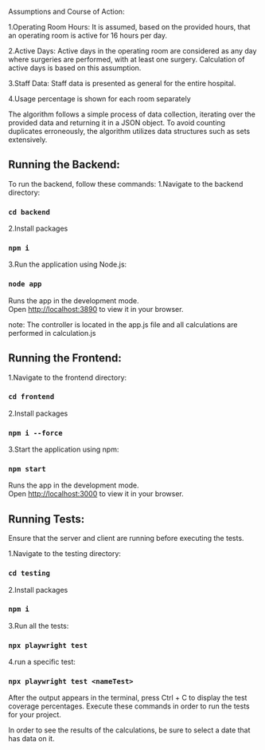 Assumptions and Course of Action:

1.Operating Room Hours: It is assumed, based on the provided hours, that an operating room is active for 16 hours per day.

2.Active Days: Active days in the operating room are considered as any day where surgeries are performed, with at least one surgery. Calculation of active days is based on this assumption.

3.Staff Data: Staff data is presented as general for the entire hospital.

4.Usage percentage is shown for each room separately

The algorithm follows a simple process of data collection, iterating over the provided data and returning it in a JSON object. To avoid counting duplicates erroneously, the algorithm utilizes data structures such as sets extensively.

## Running the Backend:
To run the backend, follow these commands:
1.Navigate to the backend directory:
### `cd backend`
2.Install packages
### `npm i`
3.Run the application using Node.js:
### `node app`

Runs the app in the development mode.\
Open [http://localhost:3890](http://localhost:3000) to view it in your browser.

note: The controller is located in the app.js file and all calculations are performed in calculation.js

## Running the Frontend:

1.Navigate to the frontend directory:
### `cd frontend`
2.Install packages
### `npm i --force`
3.Start the application using npm:
### `npm start`

Runs the app in the development mode.\
Open [http://localhost:3000](http://localhost:3000) to view it in your browser.

## Running Tests:
Ensure that the server and client are running before executing the tests.

1.Navigate to the testing directory:
### `cd testing`
2.Install packages
### `npm i`
3.Run all the tests:
### `npx playwright test`
4.run a specific test:
### `npx playwright test <nameTest>`

After the output appears in the terminal, press Ctrl + C to display the test coverage percentages.
Execute these commands in order to run the tests for your project.

In order to see the results of the calculations, be sure to select a date that has data on it.